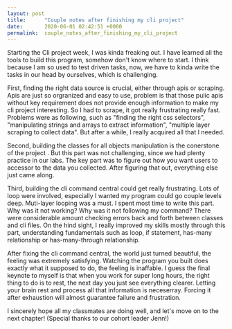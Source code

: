 ```yaml
---
layout: post
title:      "Couple notes after finishing my cli project"
date:       2020-06-01 02:42:51 +0000
permalink:  couple_notes_after_finishing_my_cli_project
---
```



Starting the Cli project week, I was kinda freaking out. I have learned all the tools to build this program, somehow don't know where to start. I think because I am so used to test driven tasks, now, we have to kinda write the tasks in our head by ourselves, which is challenging.

First, finding the right data source is crucial, either through apis or scraping. Apis are just so orgranized and easy to use, problem is that those pulic apis without key requirement does not provide enough information to make my cli project interesting. So I had to scrape, it got really frustrating really fast. Problems were as following, such as "finding the right css selectors", "manipulating strings and arrays to extract information", "multiple layer scraping to collect data". But after a while, I really acquired all that I needed. 

Second, building the classes for all objects manipulation is the conerstone of the project . But this part was not challenging, since we had plenty practice in our labs. The key part was to figure out how you want users to accessor to the data you collected. After figuring that out, everything else just came along.

Third, building the cli command central could get really frustrating. Lots of loop were involved, especially  I wanted my program could go couple levels deep. Muti-layer looping was a must. I spent  most time to write this part. Why was it not working? Why was it not following my command? There were considerable amount checking errors back and forth between classes and cli files. On the hind sight, I really improved my skills mostly through this part, understanding fundamentals such as loop, if statement, has-many relationship or has-many-through relationship. 

After fixing the cli command central, the world just turned beautiful, the feeling was extremely satisfying. Watching the program you built does exactly what it supposed to do, the feeling is inaffable. I guess  the final keynote to myself is that when you work for super long hours,  the right thing to do is to rest, the next day you just see everything clearer. Letting your brain rest and process all that information is neceserray. Forcing it after exhaustion will almost guarantee failure and frustration.

I sincerely hope all my classmates are doing well, and let's move on to the next chapter! (Special thanks to our cohort leader Jenn!)
